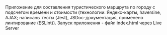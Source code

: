 Приложение для составления туристического маршрута по городу с подсчетом времени и стоимости
(технологии: Яндекс-карты, haversine, AJAX;  написаны тесты (Jest), JSDoc-документация, применено линтирование (ESLint)).
Запуск приложения - файл index.html через Live Server